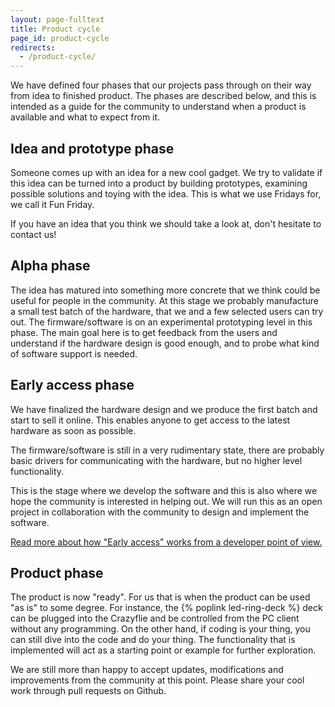 ```yaml
---
layout: page-fulltext
title: Product cycle
page_id: product-cycle
redirects:
  - /product-cycle/
---
```


We have defined four phases that our projects pass through on their way from
idea to finished product. The phases are described below, and this is
intended as a guide for the community to understand when a product is available
and what to expect from it.

## Idea and prototype phase

Someone comes up with an idea for a new cool gadget. We try to validate if this
idea can be turned into a product by building prototypes, examining possible
solutions and toying with the idea. This is what we use Fridays for, we call it
Fun Friday.

If you have an idea that you think we should take a look at, don't hesitate to
contact us!

## Alpha phase

The idea has matured into something more concrete that we think could be useful
for people in the community. At this stage we probably manufacture a small test
batch of the hardware, that we and a few selected users can try out. The
firmware/software is on an experimental prototyping level in this phase. The
main goal here is to get feedback from the users and understand if the hardware
design is good enough, and to probe what kind of software support is needed.

## Early access phase

We have finalized the hardware design and we produce the first batch and start
to sell it online. This enables anyone to get access to the latest hardware
as soon as possible.

The firmware/software is still in a very rudimentary state, there are probably
basic drivers for communicating with the hardware, but no higher level
functionality.

This is the stage where we develop the software and this is
also where we hope the community is interested in helping out. We will run
this as an open project in collaboration with the community to design and
implement the software.

[Read more about how "Early access" works from a developer point of view.](/development/early-access/)

## Product phase

The product is now "ready". For us that is when the product can be used "as is"
to some degree. For instance, the {% poplink led-ring-deck %} deck can be plugged into the
Crazyflie and be controlled from the PC client without any programming. On the
other hand, if coding is your thing, you can still dive into the code and do
your thing. The functionality that is implemented will act as a starting point
or example for further exploration.

We are still more than happy to accept updates, modifications and improvements
from the community at this point. Please share your cool work through pull
requests on Github.
